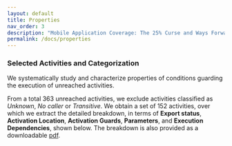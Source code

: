 ```yaml
---
layout: default
title: Properties
nav_order: 3
description: "Mobile Application Coverage: The 25% Curse and Ways Forward"
permalink: /docs/properties
---
```


### Selected Activities and Categorization

We systematically study and characterize properties of conditions guarding the execution of 
unreached activities.

From a total 363 unreached activities, we exclude activities classified as <i>Unknown</i>, <i>No caller</i> or <i>Transitive</i>. We obtain a set of 152 activities, over which we extract the detailed breakdown, in terms of <b>Export status</b>, <b>Activation Location</b>, <b>Activation Guards</b>, <b>Parameters</b>, and <b>Execution Dependencies</b>, shown below.
The breakdown is also provided as a downloadable [pdf](../assets/images/full-properties.pdf).



<object data="../assets/images/full-properties.pdf" width="1000" height="1000" type='application/pdf'>
</object>


<!--Additionally, we map the different types of properties we extract to the identified reasons for unreachability, to characterize which patterns are most common depending on the reason for unreachability. 

For example, in the table below, xx% of activities unreached due to missing software properties are activated in GUI/lifecycle callbacks.
-->